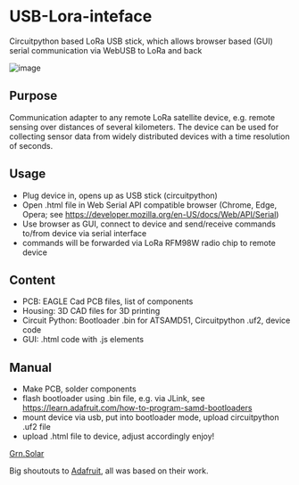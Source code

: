 # USB-Lora-inteface
Circuitpython based LoRa USB stick, which allows browser based (GUI) serial communication via WebUSB to LoRa and back

![image](https://user-images.githubusercontent.com/26468273/211173999-1578e1f9-d74e-44f0-9335-6285dec42d40.png)


## Purpose
Communication adapter to any remote LoRa satellite device, e.g. remote sensing over distances of several kilometers. The device can be used for collecting sensor data from widely distributed devices with a time resolution of seconds.

## Usage
 * Plug device in, opens up as USB stick (circuitpython)
 * Open .html file in Web Serial API compatible browser (Chrome, Edge, Opera; see https://developer.mozilla.org/en-US/docs/Web/API/Serial)
 * Use browser as GUI, connect to device and send/receive commands to/from device via serial interface
 * commands will be forwarded via LoRa RFM98W radio chip to remote device
 
 ## Content
 - PCB:             EAGLE Cad PCB files, list of components
 - Housing:         3D CAD files for 3D printing
 - Circuit Python:  Bootloader .bin for ATSAMD51, Circuitpython .uf2, device code
 - GUI:             .html code with .js elements
 
 ## Manual
 - Make PCB, solder components
 - flash bootloader using .bin file, e.g. via JLink, see https://learn.adafruit.com/how-to-program-samd-bootloaders
 - mount device via usb, put into bootloader mode, upload circuitpython .uf2 file
 - upload .html file to device, adjust accordingly
 enjoy!
 
[Grn.Solar](https://www.grn.solar)
 
 Big shoutouts to [Adafruit](https://www.adafruit.com "Adafruit rocks"), all was based on their work.
